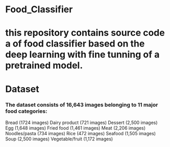 # Food_Classifier
# this repository contains source code a of food classifier based on the deep learning with fine tunning of a pretrained model.
# Dataset
### The dataset consists of 16,643 images belonging to 11 major food categories:

Bread (1724 images)
Dairy product (721 images)
Dessert (2,500 images)
Egg (1,648 images)
Fried food (1,461 images)
Meat (2,206 images)
Noodles/pasta (734 images)
Rice (472 images)
Seafood (1,505 images)
Soup (2,500 images)
Vegetable/fruit (1,172 images)

